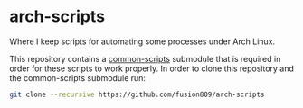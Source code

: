 # arch-scripts
Where I keep scripts for automating some processes under Arch Linux.

This repository contains a [common-scripts](https://github.com/fusion809/common-scripts) submodule that is required in order for these scripts to work properly. In order to clone this repository and the common-scripts submodule run:

```bash
git clone --recursive https://github.com/fusion809/arch-scripts
```

